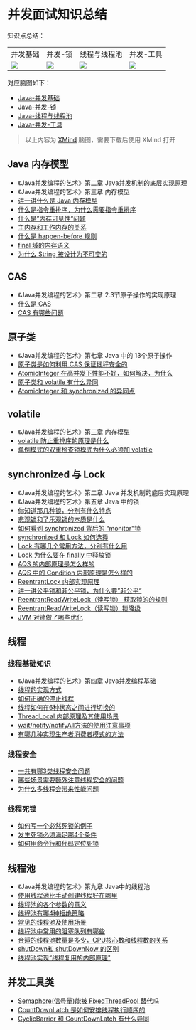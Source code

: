 
# 并发面试知识总结

知识点总结：

<table>

 <tr>
    <td> 并发基础 </td>
    <td> 并发-锁 </td>
    <td> 线程与线程池 </td>
    <td> 并发-工具 </td>
</tr>

<tr>
    <td>
        <img src = "https://upload-images.jianshu.io/upload_images/2824145-59f962daebdba31b.png?imageMogr2/auto-orient/strip%7CimageView2/2/w/1240"/>
    </td>
    <td>
        <img src = "https://upload-images.jianshu.io/upload_images/2824145-6eabf9b50034d029.png?imageMogr2/auto-orient/strip%7CimageView2/2/w/1240"/>
    </td>
    <td>
        <img src ="https://upload-images.jianshu.io/upload_images/2824145-7f185073d10b6a26.png?imageMogr2/auto-orient/strip%7CimageView2/2/w/1240"/>
    </td>
     <td>
        <img src ="https://upload-images.jianshu.io/upload_images/2824145-94c27a585b6eca50.png?imageMogr2/auto-orient/strip%7CimageView2/2/w/1240"/>
    </td>
  
</tr>
</table>

对应脑图如下：

- [Java-并发基础](../xmind/../Xmind/Java-并发基础.xmind)
- [Java-并发-锁](../xmind/../Xmind/Java-并发-锁.xmind)
- [Java-线程与线程池](../xmind/../Xmind/Java-线程与线程池.xmind)
- [Java-并发-工具](../xmind/../Xmind/Java-并发-工具.xmind)

>以上内容为 [XMind](https://www.xmind.cn/) 脑图，需要下载后使用 XMind 打开

## Java 内存模型

- 《Java并发编程的艺术》第二章 Java并发机制的底层实现原理
- 《Java并发编程的艺术》第三章 内存模型
- [讲一讲什么是 Java 内存模型](/并发/讲一讲什么是%20Java%20内存模型.md)
- [什么是指令重排序，为什么需要指令重排序](/并发/什么是指令重排序.md)
- [什么是”内存可见性“问题](/并发/什么是”内存可见性“问题.md)
- [主内存和工作内存的关系](/并发/主内存和工作内存的关系.md)
- [什么是 happen-before 规则](/并发/什么是%20happen-before%20规则.md)
- [final 域的内存语义](/并发/final%20域的内存语义.md)
- [为什么 String 被设计为不可变的](/并发/为什么%20String%20被设计为不可变的.md)

## CAS

- 《Java并发编程的艺术》第二章 2.3节原子操作的实现原理
- [什么是 CAS](/并发/什么是CAS.md)
- [CAS 有哪些问题](/并发/CAS有哪些问题.md)

## 原子类

- 《Java并发编程的艺术》第七章 Java 中的 13个原子操作
- [原子类是如何利用 CAS 保证线程安全的](/并发/原子类是如何利用CAS保证线程安全的.md)
- [AtomicInteger 在高并发下性能不好，如何解决，为什么](/并发/AtomicInteger在高并发下性能瓶颈的解决方案.md)
- [原子类和 volatile 有什么异同](/并发/原子类和volatile的异同.md)
- [AtomicInteger 和 synchronized 的异同点](/并发/AtomicInteger和synchronized的异同点.md)

## volatile

- 《Java并发编程的艺术》第三章 内存模型
- [volatile 防止重排序的原理是什么](https://juejin.im/post/6844903683260432398#heading-6)
- [单例模式的双重检查锁模式为什么必须加 volatile](/并发/单例模式的双重检查锁模式为什么必须加volatile.md)

## synchronized 与 Lock

- 《Java并发编程的艺术》第二章 Java 并发机制的底层实现原理
- 《Java并发编程的艺术》第五章 Java 中的锁
- [你知道那几种锁，分别有什么特点](/并发/Java中锁的分类.md)
- [悲观锁和了乐观锁的本质是什么](/并发/Java中锁的分类.md)
- [如何看到 synchronized 背后的 “monitor"锁](/并发/如何看到synchronized背后的monitor锁.md)
- [synchronized 和 Lock 如何选择](/并发/synchronized和Lock如何选择.md)
- [Lock 有哪几个常用方法，分别有什么用](/并发/Lock常用方法及其作用.md)
- [Lock 为什么要在 finally 中释放锁](/并发/Lock为什么要在finally中释放锁.md)
- [AQS 的内部原理是怎么样的](https://juejin.im/post/6844903689375711239)
- [AQS 中的 Condition 内部原理是怎么样的](https://juejin.im/post/6844903712171753479)
- [ReentrantLock 内部实现原理](https://juejin.im/post/6844903720099151879)
- [讲一讲公平锁和非公平锁，为什么要”非公平“](https://juejin.im/post/6844903720099151879#heading-4)
- [ReentrantReadWriteLock（读写锁） 获取锁的的规则](https://juejin.im/post/6844903742660165645)
- [ReentrantReadWriteLock（读写锁）锁降级](https://juejin.im/post/6844903742660165645#heading-13)
- [JVM 对锁做了哪些优化](/并发/JVM对锁做了哪些优化.md)

## 线程

### 线程基础知识

- 《Java并发编程的艺术》第四章 Java并发编程基础
- [线程的实现方式](/并发/线程的实现方式.md)
- [如何正确的停止线程](/并发/如何正确的停止线程.md)
- [线程如何在6种状态之间进行切换的](/并发/线程如何在6中状态之间进行切换的.md)
- [ThreadLocal 内部原理及其使用场景](https://juejin.im/post/6844903683231055880)
- [wait/notify/notifyAll方法的使用注意事项](/并发/wait、notify、notifyAll方法的使用注意事项.md)
- [有哪几种实现生产者消费者模式的方法](/并发/有哪几种实现生产者消费者模式的方法.md)

### 线程安全

- [一共有哪3类线程安全问题](/并发/3类线程安全问题.md)
- [哪些场景需要额外注意线程安全的问题](/并发/哪些场景需要额外注意线程安全的问题.md)
- [为什么多线程会带来性能问题](/并发/为什么多线程会带来性能问题.md)

### 线程死锁

- [如何写一个必然死锁的例子](/并发/如何写一个必然死锁的例子.md)
- [发生死锁必须满足哪4个条件](/并发/发生死锁必须满足哪4个条件.md)
- [如何用命令行和代码定位死锁](/并发/如何用命令行和代码定位死锁.md)

## 线程池

- 《Java并发编程的艺术》第九章 Java中的线程池
- [使用线程池比手动创建线程好在哪里](/并发/使用线程池比手动创建线程好在哪里.md)
- [线程池的各个参数的意义](/并发/线程各个参数的意义.md)
- [线程池有哪4种拒绝策略](/并发/线程池有哪4种拒绝策略.md)
- [常见的线程池及使用场景](/并发/常见的线程池及使用场景.md)
- [线程池中常用的阻塞队列有哪些](/并发/线程池中常用的阻塞队列有哪些.md)
- [合适的线程池数量是多少，CPU核心数和线程数的关系](/并发/合适的线程池数量时多少，CPU核心数和线程数的关系.md)
- [shutDown和 shutDownNow 的区别](/并发/shutDown和shutDownNow的区别.md)
- [线程池实现“线程复用的内部原理"](/并发/线程池实现"线程复用的原理".md)

## 并发工具类

- [Semaphore(信号量)能被 FixedThreadPool 替代吗](/并发/信号量能被FixedThreadPool替代吗.md)
- [CountDownLatch 是如何安排线程执行顺序的](/并发/CountDownLatch是如何安排线程执行顺序的.md)
- [CyclicBarrier 和 CountDownLatch 有什么异同](/并发/CyclicBarrier和CountDownLatch有什么异同.md)
